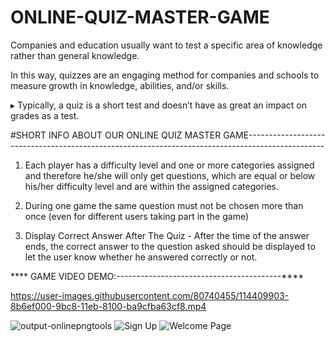 # ONLINE-QUIZ-MASTER-GAME

Companies and education usually want to test a specific area of knowledge rather than general knowledge. 
 
In this way, quizzes are an engaging method for companies and schools to measure growth in knowledge, abilities, and/or skills.

▸ Typically, a quiz is a short test and doesn’t have as great an impact on grades as a test. 


#SHORT INFO ABOUT OUR ONLINE QUIZ MASTER GAME-------------------------------------------------------------------------------------------------

1. Each player has a difficulty level and one or more categories assigned and therefore he/she will only get questions, which are equal or below his/her difficulty level and are within the assigned categories.

2. During one game the same question must not be chosen more than once (even for different users taking part in the game)

3. Display Correct Answer After The Quiz - After the time of the answer ends, the correct answer to the question asked should be displayed to let the user know whether he answered correctly or not.


**** GAME VIDEO DEMO:-----------------------------------------****

https://user-images.githubusercontent.com/80740455/114409903-8b6ef000-9bc8-11eb-8100-ba9cfba63cf8.mp4



![output-onlinepngtools](https://user-images.githubusercontent.com/80740455/114268225-b23cf300-9a1d-11eb-82fa-479bda6f2800.png)
![Sign Up](https://user-images.githubusercontent.com/80740455/114268229-b6691080-9a1d-11eb-8194-28f82496de5b.PNG)
![Welcome Page](https://user-images.githubusercontent.com/80740455/114268232-b79a3d80-9a1d-11eb-8656-5daa428f37e5.PNG)





